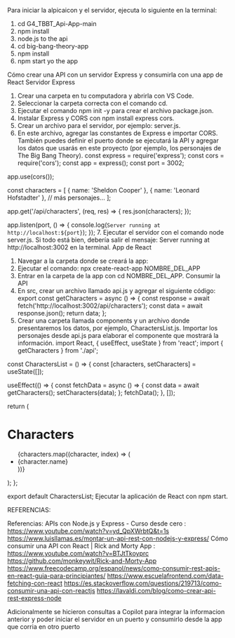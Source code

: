 Para iniciar la alpicaicon y el servidor, ejecuta lo siguiente en la terminal:
1. cd G4_TBBT_Api-App-main
2. npm install
3. node.js to the api
4. cd big-bang-theory-app
5. npm install
6. npm start yo the app


Cómo crear una API con un servidor Express y consumirla con una app de React
Servidor Express
1. Crear una carpeta en tu computadora y abrirla con VS Code.
2. Seleccionar la carpeta correcta con el comando cd.
3. Ejecutar el comando npm init -y para crear el archivo package.json.
4. Instalar Express y CORS con npm install express cors.
5. Crear un archivo para el servidor, por ejemplo: server.js.
6. En este archivo, agregar las constantes de Express e importar CORS. También puedes definir el puerto donde se ejecutará la API y agregar los datos que usarás en este proyecto (por ejemplo, los personajes de The Big Bang Theory).
const express = require('express');
const cors = require('cors');
const app = express();
const port = 3002;

app.use(cors());

const characters = [
  { name: 'Sheldon Cooper' },
  { name: 'Leonard Hofstadter' },
  // más personajes...
];

app.get('/api/characters', (req, res) => {
  res.json(characters);
});

app.listen(port, () => {
  console.log(`Server running at http://localhost:${port}`);
});
7. Ejecutar el servidor con el comando node server.js. Si todo está bien, debería salir el mensaje: Server running at http://localhost:3002 en la terminal.
App de React
1. Navegar a la carpeta donde se creará la app:
2. Ejecutar el comando: npx create-react-app NOMBRE_DEL_APP
3. Entrar en la carpeta de la app con cd NOMBRE_DEL_APP.
Consumir la API
1. En src, crear un archivo llamado api.js y agregar el siguiente código:
export const getCharacters = async () => {
  const response = await fetch('http://localhost:3002/api/characters');
  const data = await response.json();
  return data;
};
2. Crear una carpeta llamada components y un archivo donde presentaremos los datos, por ejemplo, CharactersList.js. Importar los personajes desde api.js para elaborar el componente que mostrará la información.
import React, { useEffect, useState } from 'react';
import { getCharacters } from './api';

const CharactersList = () => {
  const [characters, setCharacters] = useState([]);

useEffect(() => {
    const fetchData = async () => {
      const data = await getCharacters();
      setCharacters(data);
    };
    fetchData();
  }, []);

return (
    <div>
      <h1>Characters</h1>
      <ul>
        {characters.map((character, index) => (
          <li key={index}>{character.name}</li>
        ))}
      </ul>
    </div>
  );
};

export default CharactersList;
Ejecutar la aplicación de React con npm start.

REFERENCIAS:

Referencias: 
APIs con Node.js y Express - Curso desde cero : https://www.youtube.com/watch?v=yd_QpXWrbtQ&t=1s
https://www.luisllamas.es/montar-un-api-rest-con-nodejs-y-express/
Cómo consumir una API con React | Rick and Morty App : https://www.youtube.com/watch?v=BTJtTkoyprc
https://github.com/monkeywit/Rick-and-Morty-App
https://www.freecodecamp.org/espanol/news/como-consumir-rest-apis-en-react-guia-para-principiantes/
https://www.escuelafrontend.com/data-fetching-con-react
https://es.stackoverflow.com/questions/219713/como-consumir-una-api-con-reactjs
https://lavaldi.com/blog/como-crear-api-rest-express-node

Adicionalmente se hicieron consultas a Copilot para integrar la informacion anterior y poder iniciar el servidor en un puerto y consumirlo desde la app que corria en otro puerto
